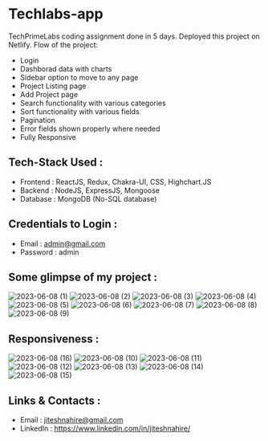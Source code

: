 # Techlabs-app
TechPrimeLabs coding assignment done in 5 days. Deployed this project on Netlify. Flow of the project:
- Login
- Dashborad data with charts
- Sidebar option to move to any page
- Project Listing page
- Add Project page
- Search functionality with various categories
- Sort functionality with various fields
- Pagination
- Error fields shown properly where needed
- Fully Responsive

## Tech-Stack Used : 
- Frontend : ReactJS, Redux, Chakra-UI, CSS, Highchart.JS
- Backend : NodeJS, ExpressJS, Mongoose
- Database : MongoDB (No-SQL database)

## Credentials to Login : 
- Email : admin@gmail.com
- Password : admin

## Some glimpse of my project : 
![2023-06-08 (1)](https://github.com/rohiniee0028/techlabs-app/assets/101567508/ec279e03-c08d-4bf9-b5ab-694dc9ca5615)
![2023-06-08 (2)](https://github.com/rohiniee0028/techlabs-app/assets/101567508/d257d7cd-eb9d-42aa-9326-215c3fbe4fcf)
![2023-06-08 (3)](https://github.com/rohiniee0028/techlabs-app/assets/101567508/c6631ac2-6622-4ee0-aeef-20ad8752cb2c)
![2023-06-08 (4)](https://github.com/rohiniee0028/techlabs-app/assets/101567508/36fae99f-cfd6-4eef-85e0-98e519c44eaa)
![2023-06-08 (5)](https://github.com/rohiniee0028/techlabs-app/assets/101567508/3b1f092f-9802-4700-84e7-ec4a356790c3)
![2023-06-08 (6)](https://github.com/rohiniee0028/techlabs-app/assets/101567508/1a85606d-a972-4500-9ccb-5d0d0aa8dad7)
![2023-06-08 (7)](https://github.com/rohiniee0028/techlabs-app/assets/101567508/790a88a3-355a-4f61-bfee-c9d65f7a9470)
![2023-06-08 (8)](https://github.com/rohiniee0028/techlabs-app/assets/101567508/cbf9373c-50d2-4684-8667-ba96d1f97b1a)
![2023-06-08 (9)](https://github.com/rohiniee0028/techlabs-app/assets/101567508/df4d16b1-e1a1-4fea-be07-79bb14cc5b07)

## Responsiveness : 

![2023-06-08 (16)](https://github.com/rohiniee0028/techlabs-app/assets/101567508/3d0dc07f-0428-4174-95f0-1536606ed9a2)
![2023-06-08 (10)](https://github.com/rohiniee0028/techlabs-app/assets/101567508/740988a7-6820-486c-b32c-7e1a5dbce740)
![2023-06-08 (11)](https://github.com/rohiniee0028/techlabs-app/assets/101567508/d28a66de-0b41-4797-b836-04867f22f97e)
![2023-06-08 (12)](https://github.com/rohiniee0028/techlabs-app/assets/101567508/26018325-1815-4459-9004-e25b6fb6bd6d)
![2023-06-08 (13)](https://github.com/rohiniee0028/techlabs-app/assets/101567508/a962eb4e-9ae4-4a9b-8890-722b8b74e3ce)
![2023-06-08 (14)](https://github.com/rohiniee0028/techlabs-app/assets/101567508/7cf5b3e6-b7a6-44ba-8059-952cf4d19065)
![2023-06-08 (15)](https://github.com/rohiniee0028/techlabs-app/assets/101567508/c7f6d1af-17f0-4ff1-bc9e-7c740050d09e)


## Links & Contacts : 
- Email : jiteshnahire@gmail.com
- LinkedIn : https://www.linkedin.com/in/jiteshnahire/
